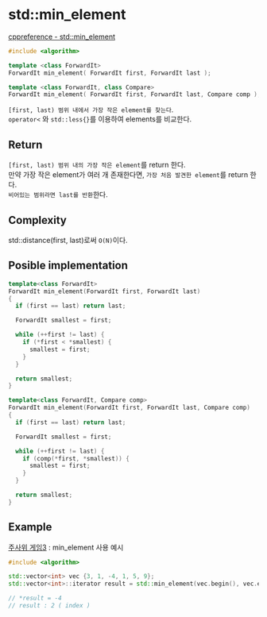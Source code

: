 # std::min_element

[cppreference - std::min_element](https://en.cppreference.com/w/cpp/algorithm/min_element)

```cpp
#include <algorithm>

template <class ForwardIt>
ForwardIt min_element( ForwardIt first, ForwardIt last );

template <class ForwardIt, class Compare>
ForwardIt min_element( ForwardIt first, ForwardIt last, Compare comp );
```

`[first, last) 범위 내에서 가장 작은 element를 찾는다`.</br>
`operator<` 와 `std::less{}`를 이용하여 elements를 비교한다.</br>

## Return
`[first, last) 범위 내의 가장 작은 element`를 return 한다.</br>
만약 가장 작은 element가 여러 개 존재한다면, `가장 처음 발견한 element`를 return 한다.</br>
`비어있는 범위라면 last를 반환`한다.</br>

## Complexity
std::distance(first, last)로써 `O(N)`이다.</br>

## Posible implementation
```cpp
template<class ForwardIt>
ForwardIt min_element(ForwardIt first, ForwardIt last)
{
  if (first == last) return last;

  ForwardIt smallest = first;

  while (++first != last) {
    if (*first < *smallest) {
      smallest = first;
    }
  }

  return smallest;
}
```

```cpp
template<class ForwardIt, Compare comp>
ForwardIt min_element(ForwardIt first, ForwardIt last, Compare comp)
{
  if (first == last) return last;

  ForwardIt smallest = first;

  while (++first != last) {
    if (comp(*first, *smallest)) {
      smallest = first;
    }
  }

  return smallest;
}
```

## Example

[주사위 게임3](/2_Algorithm/Programmers/240809_주사위게임3.md) : min_element 사용 예시

```cpp
#include <algorithm>

std::vector<int> vec {3, 1, -4, 1, 5, 9};
std::vector<int>::iterator result = std::min_element(vec.begin(), vec.end());

// *result = -4
// result : 2 ( index )
```